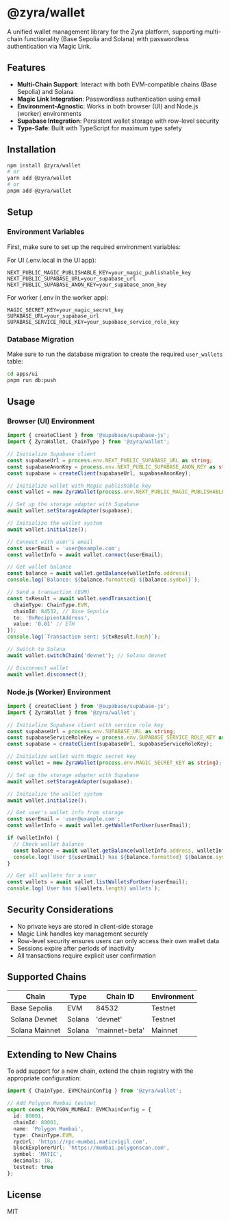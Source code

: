 # @zyra/wallet

A unified wallet management library for the Zyra platform, supporting multi-chain functionality (Base Sepolia and Solana) with passwordless authentication via Magic Link.

## Features

- **Multi-Chain Support**: Interact with both EVM-compatible chains (Base Sepolia) and Solana
- **Magic Link Integration**: Passwordless authentication using email
- **Environment-Agnostic**: Works in both browser (UI) and Node.js (worker) environments
- **Supabase Integration**: Persistent wallet storage with row-level security
- **Type-Safe**: Built with TypeScript for maximum type safety

## Installation

```bash
npm install @zyra/wallet
# or
yarn add @zyra/wallet
# or
pnpm add @zyra/wallet
```

## Setup

### Environment Variables

First, make sure to set up the required environment variables:

For UI (.env.local in the UI app):
```
NEXT_PUBLIC_MAGIC_PUBLISHABLE_KEY=your_magic_publishable_key
NEXT_PUBLIC_SUPABASE_URL=your_supabase_url
NEXT_PUBLIC_SUPABASE_ANON_KEY=your_supabase_anon_key
```

For worker (.env in the worker app):
```
MAGIC_SECRET_KEY=your_magic_secret_key
SUPABASE_URL=your_supabase_url
SUPABASE_SERVICE_ROLE_KEY=your_supabase_service_role_key
```

### Database Migration

Make sure to run the database migration to create the required `user_wallets` table:

```bash
cd apps/ui
pnpm run db:push
```

## Usage

### Browser (UI) Environment

```typescript
import { createClient } from '@supabase/supabase-js';
import { ZyraWallet, ChainType } from '@zyra/wallet';

// Initialize Supabase client
const supabaseUrl = process.env.NEXT_PUBLIC_SUPABASE_URL as string;
const supabaseAnonKey = process.env.NEXT_PUBLIC_SUPABASE_ANON_KEY as string;
const supabase = createClient(supabaseUrl, supabaseAnonKey);

// Initialize wallet with Magic publishable key
const wallet = new ZyraWallet(process.env.NEXT_PUBLIC_MAGIC_PUBLISHABLE_KEY as string);

// Set up the storage adapter with Supabase
await wallet.setStorageAdapter(supabase);

// Initialize the wallet system
await wallet.initialize();

// Connect with user's email
const userEmail = 'user@example.com';
const walletInfo = await wallet.connect(userEmail);

// Get wallet balance 
const balance = await wallet.getBalance(walletInfo.address);
console.log(`Balance: ${balance.formatted} ${balance.symbol}`);

// Send a transaction (EVM)
const txResult = await wallet.sendTransaction({
  chainType: ChainType.EVM,
  chainId: 84532, // Base Sepolia
  to: '0xRecipientAddress',
  value: '0.01' // ETH
});
console.log(`Transaction sent: ${txResult.hash}`);

// Switch to Solana
await wallet.switchChain('devnet'); // Solana devnet

// Disconnect wallet
await wallet.disconnect();
```

### Node.js (Worker) Environment

```typescript
import { createClient } from '@supabase/supabase-js';
import { ZyraWallet } from '@zyra/wallet';

// Initialize Supabase client with service role key
const supabaseUrl = process.env.SUPABASE_URL as string;
const supabaseServiceRoleKey = process.env.SUPABASE_SERVICE_ROLE_KEY as string;
const supabase = createClient(supabaseUrl, supabaseServiceRoleKey);

// Initialize wallet with Magic secret key
const wallet = new ZyraWallet(process.env.MAGIC_SECRET_KEY as string);

// Set up the storage adapter with Supabase
await wallet.setStorageAdapter(supabase);

// Initialize the wallet system
await wallet.initialize();

// Get user's wallet info from storage
const userEmail = 'user@example.com';
const walletInfo = await wallet.getWalletForUser(userEmail);

if (walletInfo) {
  // Check wallet balance
  const balance = await wallet.getBalance(walletInfo.address, walletInfo.chainId);
  console.log(`User ${userEmail} has ${balance.formatted} ${balance.symbol}`);
}

// Get all wallets for a user
const wallets = await wallet.listWalletsForUser(userEmail);
console.log(`User has ${wallets.length} wallets`);
```

## Security Considerations

- No private keys are stored in client-side storage
- Magic Link handles key management securely
- Row-level security ensures users can only access their own wallet data
- Sessions expire after periods of inactivity
- All transactions require explicit user confirmation

## Supported Chains

| Chain | Type | Chain ID | Environment |
|-------|------|----------|------------|
| Base Sepolia | EVM | 84532 | Testnet |
| Solana Devnet | Solana | 'devnet' | Testnet |
| Solana Mainnet | Solana | 'mainnet-beta' | Mainnet |

## Extending to New Chains

To add support for a new chain, extend the chain registry with the appropriate configuration:

```typescript
import { ChainType, EVMChainConfig } from '@zyra/wallet';

// Add Polygon Mumbai testnet
export const POLYGON_MUMBAI: EVMChainConfig = {
  id: 80001,
  chainId: 80001,
  name: 'Polygon Mumbai',
  type: ChainType.EVM,
  rpcUrl: 'https://rpc-mumbai.maticvigil.com',
  blockExplorerUrl: 'https://mumbai.polygonscan.com',
  symbol: 'MATIC',
  decimals: 18,
  testnet: true
};
```

## License

MIT
